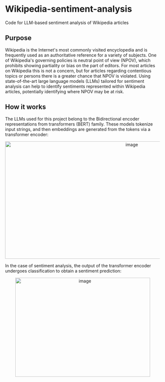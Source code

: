 # Wikipedia-sentiment-analysis
Code for LLM-based sentiment analysis of Wikipedia articles

## Purpose
Wikipedia is the Internet's most commonly visited encyclopedia and is frequently used as an authoritative reference for a variety of subjects. One of Wikipedia's governing policies is neutral point of view (NPOV), which prohibits showing partiality or bias on the part of editors. For most articles on Wikipedia this is not a concern, but for articles regarding contentious topics or persons there is a greater chance that NPOV is violated. Using state-of-the-art large language models (LLMs) tailored for sentiment analysis can help to identify sentiments represented within Wikipedia articles, potentially identifying where NPOV may be at risk. 

## How it works
The LLMs used for this project belong to the Bidirectional encoder representations from transformers (BERT) family. These models tokenize input strings, and then embeddings are generated from the tokens via a transformer encoder:

<p align="center">
<img width="809" height="383" alt="image" src="https://github.com/user-attachments/assets/9db027a3-7604-4ebe-85cb-9921c3bd2f23" />
</p>

In the case of sentiment analysis, the output of the transformer encoder undergoes classification to obtain a sentiment prediction:

<p align="center">
<img width="439" height="323" alt="image" src="https://github.com/user-attachments/assets/b7e07b04-a2c6-4298-bbee-844270903d4c" />
</p>
